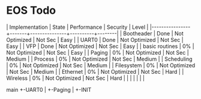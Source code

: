# EOS Todo

| Implementation | State | Performance   | Security | Level  |
|----------------+-------+---------------+----------+--------|
| Bootheader     |  Done | Not Optimized | Not Sec  | Easy   |
| UART0          |  Done | Not Optimized | Not Sec  | Easy   |
| VFP            |  Done | Not Optimized | Not Sec  | Easy   |
| basic routines |    0% | Not Optimized | Not Sec  | Easy   |
| Paging         |    0% | Not Optimized | Not Sec  | Medium |
| Process        |    0% | Not Optimized | Not Sec  | Medium |
| Scheduling     |    0% | Not Optimized | Not Sec  | Medium |
| Filesystem     |    0% | Not Optimized | Not Sec  | Medium |
| Ethernet       |    0% | Not Optimized | Not Sec  | Hard   |
| Wireless       |    0% | Not Optimized | Not Sec  | Hard   |
|                |       |               |          |        |

main
+-UART0
|
+-Paging
|
+-INIT
